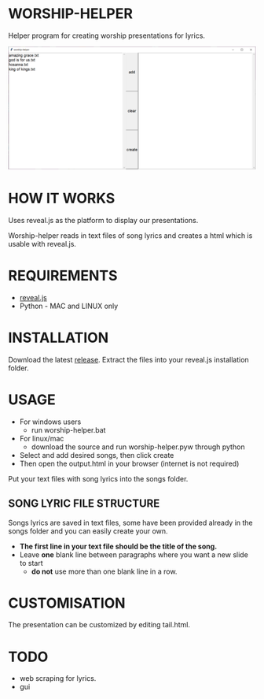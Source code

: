 # WORSHIP-HELPER

Helper program for creating worship presentations for lyrics.

![](worship-helper.png)

# HOW IT WORKS
Uses reveal.js as the platform to display our presentations.

Worship-helper reads in text files of song lyrics and
creates a html which is usable with reveal.js.

# REQUIREMENTS
- [reveal.js](https://github.com/hakimel/reveal.js/)
- Python - MAC and LINUX only



# INSTALLATION
Download the latest [release](https://github.com/eldon-yeh/worship-helper/releases/).
Extract the files into your reveal.js installation folder.

# USAGE
- For windows users
  - run worship-helper.bat
- For linux/mac
  - download the source and run worship-helper.pyw through python
- Select and add desired songs, then click create
- Then open the output.html in your browser (internet is not required)

Put your text files with song lyrics into the songs folder.

## SONG LYRIC FILE STRUCTURE
Songs lyrics are saved in text files, some have been provided
already in the songs folder and you can easily create your own.

- __The first line in your text file should be the title of the song.__
- Leave __one__ blank line between paragraphs where you want a new slide
to start
  - __do not__ use more than one blank line in a row.

# CUSTOMISATION
The presentation can be customized by editing tail.html.

# TODO
- web scraping for lyrics.
- gui
